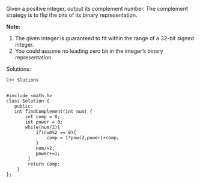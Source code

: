 Given a positive integer, output its complement number. The complement strategy is to flip the bits of its binary representation.

**Note:**

1. The given integer is guaranteed to fit within the range of a 32-bit signed integer.
2. You could assume no leading zero bit in the integer’s binary representation

Solutions:

    C++ Slutions

```

#include <math.h>
class Solution {
   public:
   int findComplement(int num) {
       int comp = 0;
       int power = 0;
       while(num/2){
           if(num%2 == 0){
               comp = 1*pow(2,power)+comp;
           }
           num/=2;
           power+=1;    
        }
        return comp;
    }
};
```



